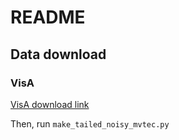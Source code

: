 # README #


## Data download

### VisA

[VisA download link](https://www.dropbox.com/scl/fi/rqdsrc37ux6wpphg2jmiu/visa.zip?rlkey=b9yzmn8d83vufqo2qdz3hgaby&dl=0)

Then, run `make_tailed_noisy_mvtec.py`

